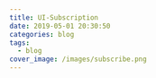 ```yaml
---
title: UI-Subscription
date: 2019-05-01 20:30:50
categories: blog
tags:
  - blog
cover_image: /images/subscribe.png
---
```

